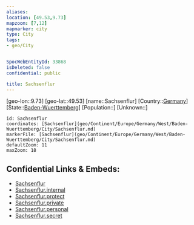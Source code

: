 ```yaml
---
aliases: 
location: [49.53,9.73]
mapzoom: [7,12] 
mapmarker: city 
type: City
tags:
- geo/City


SpocWebEntityId: 33868
isDeleted: false
confidential: public

title: Sachsenflur
---
```

[geo-lon::9.73]
[geo-lat::49.53]
[name::Sachsenflur]
[Country::[Germany](geo/Continent/Europe/Germany.md)]
[State::[Baden-Wuerttemberg](geo/Continent/Europe/Germany/West/Baden-Wuerttemberg.md)]
[Population::]
[Unknown::]


```leaflet
id: Sachsenflur
coordinates: [Sachsenflur](geo/Continent/Europe/Germany/West/Baden-Wuerttemberg/City/Sachsenflur.md)
markerFile: [Sachsenflur](geo/Continent/Europe/Germany/West/Baden-Wuerttemberg/City/Sachsenflur.md)
defaultZoom: 11 
maxZoom: 18
```


## Confidential Links & Embeds: 
- [Sachsenflur](../../../../../../../../_public/geo/Continent/Europe/Germany/West/Baden-Wuerttemberg/City/Sachsenflur.md) 
- [Sachsenflur.internal](../../../../../../../../_internal/geo/Continent/Europe/Germany/West/Baden-Wuerttemberg/City/Sachsenflur.internal.md) 
- [Sachsenflur.protect](../../../../../../../../_protect/geo/Continent/Europe/Germany/West/Baden-Wuerttemberg/City/Sachsenflur.protect.md) 
- [Sachsenflur.private](../../../../../../../../_private/geo/Continent/Europe/Germany/West/Baden-Wuerttemberg/City/Sachsenflur.private.md) 
- [Sachsenflur.personal](../../../../../../../../_personal/geo/Continent/Europe/Germany/West/Baden-Wuerttemberg/City/Sachsenflur.personal.md) 
- [Sachsenflur.secret](../../../../../../../../_secret/geo/Continent/Europe/Germany/West/Baden-Wuerttemberg/City/Sachsenflur.secret.md) 
